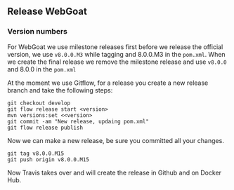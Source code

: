 ## Release WebGoat


### Version numbers

For WebGoat we use milestone releases first before we release the official version, we use `v8.0.0.M3` while tagging
 and 8.0.0.M3 in the `pom.xml`. When we create the final release we remove the milestone release and use 
 `v8.0.0` and 8.0.0 in the `pom.xml`

At the moment we use Gitflow, for a release you create a new release branch and take the following steps:

```
git checkout develop
git flow release start <version>
mvn versions:set <<version> 
git commit -am "New release, updaing pom.xml" 
git flow release publish
```

Now we can make a new release, be sure you committed all your changes.

```
git tag v8.0.0.M15
git push origin v8.0.0.M15 
```

Now Travis takes over and will create the release in Github and on Docker Hub. 


